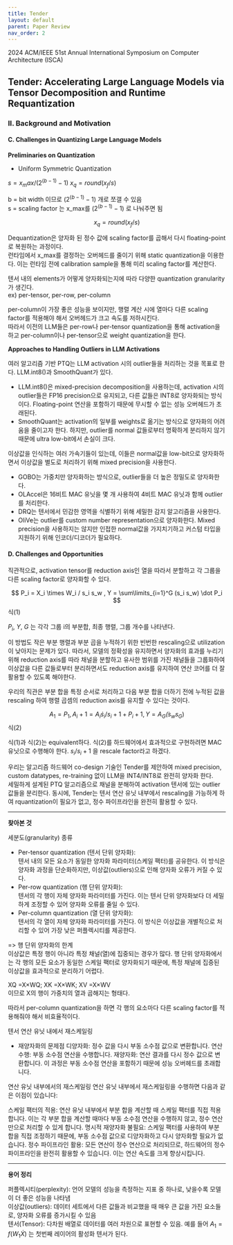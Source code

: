```yaml
---
title: Tender
layout: default
parent: Paper Review
nav_order: 2
---
```


2024 ACM/IEEE 51st Annual International Symposium on Computer Architecture (ISCA)  

## Tender: Accelerating Large Language Models via Tensor Decomposition and Runtime Requantization  


### II. Background and Motivation  


#### C. Challenges in Quantizing Large Language Models  

**Preliminaries on Quantization**  

- Uniform Symmetric Quantization  

$s=x_max / (2^(b-1) -1)$   $x_q=round(x_f / s)$

b = bit width 이므로 $(2^(b-1) -1)$ 개로 쪼갤 수 있음  
s = scaling factor 는 x_max를 $(2^(b-1) -1)$ 로 나눠주면 됨  

$$
x_q = round(x_f/s)
$$

Dequantization은 양자화 된 정수 값에 scaling factor를 곱해서 다시 floating-point로 복원하는 과정이다.  
런타임에서 x_max를 결정하는 오버헤드를 줄이기 위해 static quantization을 이용한다. 이는 런타임 전에 calibration sample을 통해 미리 scaling factor를 계산한다.  

텐서 내의 elements가 어떻게 양자화되는지에 따라 다양한 quantization granularity가 생긴다.  
ex) per-tensor, per-row, per-column  

per-column이 가장 좋은 성능을 보이지만, 행렬 계산 시에 열마다 다른 scaling factor를 적용해야 해서 오버헤드가 크고 속도를 저하시킨다.  
따라서 이전의 LLM들은 per-row나 per-tensor quantization을 통해 activation을 하고 per-column이나 per-tensor으로 weight quantization을 한다.  


**Approaches to Handling Outliers in LLM Activations**  

여러 알고리즘 기반 PTQ는 LLM activation 시의 outlier들을 처리하는 것을 목표로 한다. LLM.int8()과 SmoothQuant가 있다.  

- LLM.int8()은 mixed-precision decomposition을 사용하는데, activation 시의 outlier들은 FP16 precision으로 유지되고, 다른 값들은 INT8로 양자화되는 방식이다. Floating-point 연산을 포함하기 때문에 무시할 수 없는 성능 오버헤드가 초래된다.  
- SmoothQuant는 activation의 일부를 weights로 옮기는 방식으로 양자화의 어려움을 줄이고자 한다. 하지만, outlier를 normal 값들로부터 명확하게 분리하지 않기 때문에 ultra low-bit에서 손실이 크다.  

이상값을 인식하는 여러 가속기들이 있는데, 이들은 normal값을 low-bit으로 양자화하면서 이상값을 별도로 처리하기 위해 mixed precision을 사용한다.  

- GOBO는 가중치만 양자화하는 방식으로, outlier들을 더 높은 정밀도로 양자화한다.  
- OLAccel은 16비트 MAC 유닛을 몇 개 사용하여 4비트 MAC 유닛과 함께 outlier를 처리한다.  
- DRQ는 텐서에서 민감한 영역을 식별하기 위해 세밀한 감지 알고리즘을 사용한다.  
- OliVe는 outlier를 custom number representation으로 양자화한다. Mixed precision을 사용하지는 않지만 인접한 normal값을 가지치기하고 커스텀 타입을 지원하기 위해 인코더/디코더가 필요하다.  


#### D. Challenges and Opportunities  

직관적으로, activation tensor를 reduction axis인 열을 따라서 분할하고 각 그룹을 다른 scaling factor로 양자화할 수 있다.  

$$
P_i = X_i \times W_i / s_i s_w , Y = \sum\limits_{i=1}^G (s_i s_w) \dot P_i
$$
식(1)

$P_i$, $Y$, $G$ 는 각각 그룹 i의 부분합, 최종 행렬, 그룹 개수를 나타낸다.  

이 방법도 작은 부분 행렬과 부분 곱을 누적하기 위한 빈번한 rescaling으로 utilization이 낮아지는 문제가 있다. 따라서, 모델의 정확성을 유지하면서 양자화의 효과를 누리기 위해 reduction axis를 따라 채널을 분할하고 유사한 범위를 가진 채널들을 그룹화하여 이상값을 다른 값들로부터 분리하면서도 reduction axis를 유지하여 연산 코어를 더 잘 활용할 수 있도록 해야한다. 

우리의 직관은 부분 합을 특정 순서로 처리하고 다음 부분 합을 더하기 전에 누적된 값을 rescaling 하여 행렬 곱셈의 reduction axis를 유지할 수 있다는 것이다.  

$$
A_1 = P_1, A_i+1 = A_i \dot s_i/s_i+1 + P_i+1,
Y=A_G \dot (s_w s_G)
$$
식(2)

식(1)과 식(2)는 equivalent하다. 식(2)를 하드웨어에서 효과적으로 구현하려면 MAC 유닛으로 수행해야 한다. $s_i/s_i+1$ 을 rescale factor라고 하겠다.  

우리는 알고리즘 하드웨어 co-design 기술인 Tender를 제안하여 mixed precision, custom datatypes, re-training 없이 LLM을 INT4/INT8로 완전히 양자화 한다.  
세밀하게 설계된 PTQ 알고리즘으로 채널을 분해하여 activation 텐서에 있는 outlier 값들을 분리한다. 동시에, Tender는 텐서 연산 유닛 내부에서 rescaling을 가능하게 하여 rquantization이 필요가 없고, 정수 파이프라인을 완전히 활용할 수 있다.  








---
**찾아본 것**    


세분도(granularity) 종류  
- Per-tensor quantization (텐서 단위 양자화):  
텐서 내의 모든 요소가 동일한 양자화 파라미터(스케일 팩터)를 공유한다. 이 방식은 양자화 과정을 단순화하지만, 이상값(outliers)으로 인해 양자화 오류가 커질 수 있다.  
- Per-row quantization (행 단위 양자화):  
텐서의 각 행이 자체 양자화 파라미터를 가진다. 이는 텐서 단위 양자화보다 더 세밀하게 조정할 수 있어 양자화 오류를 줄일 수 있다.  
- Per-column quantization (열 단위 양자화):  
텐서의 각 열이 자체 양자화 파라미터를 가진다.  이 방식은 이상값을 개별적으로 처리할 수 있어 가장 낮은 퍼플렉시티를 제공한다.  

=> 행 단위 양자화의 한계  
이상값은 특정 행이 아니라 특정 채널(열)에 집중되는 경우가 많다. 행 단위 양자화에서는 각 행의 모든 요소가 동일한 스케일 팩터로 양자화되기 때문에, 특정 채널에 집중된 이상값을 효과적으로 분리하기 어렵다.  

XQ =X×WQ; XK =X×WK; XV =X×WV  
이므로 X의 행이 가중치의 열과 곱해지는 형태다.  

따라서 per-column quantization을 하면 각 행의 요소마다 다른 scaling factor를 적용해줘야 해서 비효율적이다.  



텐서 연산 유닛 내에서 재스케일링
- 재양자화의 문제점
디양자화: 정수 값을 다시 부동 소수점 값으로 변환합니다.
연산 수행: 부동 소수점 연산을 수행합니다.
재양자화: 연산 결과를 다시 정수 값으로 변환합니다.
이 과정은 부동 소수점 연산을 포함하기 때문에 성능 오버헤드를 초래합니다.

연산 유닛 내부에서의 재스케일링
연산 유닛 내부에서 재스케일링을 수행하면 다음과 같은 이점이 있습니다:

스케일 팩터의 적용: 연산 유닛 내부에서 부분 합을 계산할 때 스케일 팩터를 직접 적용합니다. 이는 각 부분 합을 계산할 때마다 부동 소수점 연산을 수행하지 않고, 정수 연산만으로 처리할 수 있게 합니다.
명시적 재양자화 불필요: 스케일 팩터를 사용하여 부분 합을 직접 조정하기 때문에, 부동 소수점 값으로 디양자화하고 다시 양자화할 필요가 없습니다.
정수 파이프라인 활용: 모든 연산이 정수 연산으로 처리되므로, 하드웨어의 정수 파이프라인을 완전히 활용할 수 있습니다. 이는 연산 속도를 크게 향상시킵니다.

---
**용어 정리**  

퍼플렉시티(perplexity): 언어 모델의 성능을 측정하는 지표 중 하나로, 낮을수록 모델이 더 좋은 성능을 나타냄  
이상값(outliers): 데이터 세트에서 다른 값들과 비교했을 때 매우 큰 값을 가진 요소들로, 양자화 오류를 증가시킬 수 있음  
텐서(Tensor): 다차원 배열로 데이터를 여러 차원으로 표현할 수 있음. 예를 들어 $A_1=f(W_1 \dot X)$ 는 첫번째 레이어의 활성화 텐서가 된다.  








